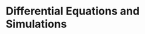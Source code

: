 # Differential Equations and Simulations

<!--

<div>
<img src="https://user-images.githubusercontent.com/51282928/91640896-142a8880-ea4b-11ea-92fe-5d9d2bda13bd.png" width="200"/>
</div>

`ode-to-joy` is a package that consists collection of ordinary differential equations (ODE) numerical solvers using Python. Name of `ode-to-joy` is taken from Ludwig van Beethoven's musical masterpiece "Ode to Joy". 

ODE is an important subject to engineering students, and numerical ODE solver is useful to solve most ODEs that appear in engineering problems. Below is the list of available solvers:
* Euler
* Modified Euler
* Midpoint
* Ralston
* Heun
* Runge-Kutta 3rd, 4th, 5th order

![numerical-ode](https://user-images.githubusercontent.com/51282928/91640942-5fdd3200-ea4b-11ea-9a5e-2d4a89a94ae2.png)

